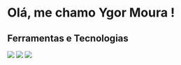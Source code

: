 # Olá, me chamo Ygor Moura ! 

## Ferramentas e Tecnologias

<img loading="lazy" src="https://cdn.jsdelivr.net/gh/devicons/devicon/icons/php/php-plain.svg" />
<img loading="lazy" src="https://cdn.jsdelivr.net/gh/devicons/devicon/icons/mysql/mysql-original.svg" />
<img loading="lazy" src="https://cdn.jsdelivr.net/gh/devicons/devicon/icons/javascript/javascript-plain.svg" />

